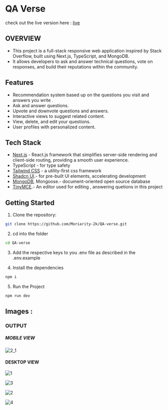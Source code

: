 
# QA Verse
 check out the live version here :  [live](https://codershub-surya.vercel.app/)
 
## OVERVIEW 

- This project is a full-stack responsive web application inspired by Stack Overflow, built using Next.js, TypeScript, and MongoDB.
- It allows developers to ask and answer technical questions, vote on responses, and build their reputations within the community.

## Features
- Recommendation system based up on the questions you visit and answers you write . 
- Ask and answer questions. 
- Upvote and downvote questions and answers. 
- Interactive views to suggest related content. 
- View, delete, and edit your questions. 
- User profiles with personalized content.

## Tech Stack
 - [Next.js](https://nextjs.org/docs) - React.js framework that simplifies server-side rendering and client-side routing, providing a smooth user experience.
 - TypeScript - for type safety 
 - [Tailwind CSS](https://tailwindcss.com/docs/guides/nextjs) - a utility-first css framework  
 - [Shadcn UI](https://ui.shadcn.com/docs/installation/next).- for pre-built UI elements, accelerating development
 - [MongoDB](https://www.mongodb.com/developer/languages/javascript/nextjs-with-mongodb/), Mongoose.- document-oriented open source database
 - [TinyMCE](https://www.tiny.cloud/docs/demo/basic-example/).- An editor used for editing , answering quetions in this project

## Getting Started
1. Clone the repository:    
 ```bash
 git clone https://github.com/Moriarity-2k/QA-verse.git
 ```
 
 2. cd into the folder
  ```bash
 cd QA-verse
 ```
 3. Add the respective keys to you .env file as described in the .env.example
 
 4. Install the dependencies
 ```bash
 npm i
 ```
 5. Run the Project
 ```bash
 npm run dev
 ```


## Images : 

### OUTPUT

##### MOBILE VIEW
![2_1](https://github.com/Moriarity-2k/QAVerse/assets/143058936/5ec31b80-ae5d-4699-81eb-bdae183c4816)

#### DESKTOP VIEW
![1](https://github.com/Moriarity-2k/QAVerse/assets/143058936/831ff5a9-cc35-4d30-b7a2-3038c55cd65d)

![3](https://github.com/Moriarity-2k/QAVerse/assets/143058936/de430cb3-2789-468b-8212-4dd234b2fd6e)

![2](https://github.com/Moriarity-2k/QAVerse/assets/143058936/12b04785-aee2-4cf6-9e50-3c28d0491301)

![4](https://github.com/Moriarity-2k/QAVerse/assets/143058936/dffc1113-144b-4a4b-adb8-790a19dfbc83)
